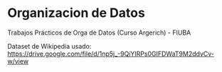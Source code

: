 # Organizacion de Datos
Trabajos Prácticos de Orga de Datos (Curso Argerich) - FIUBA 

Dataset de Wikipedia usado: https://drive.google.com/file/d/1np5j_-9QiYIRPs0GIFDWaT9M2ddvCv-w/view
